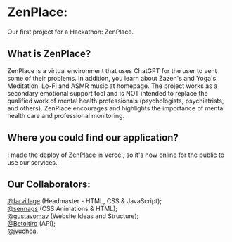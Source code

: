 # ZenPlace:
Our first project for a Hackathon: ZenPlace. <br>

## What is ZenPlace? 

ZenPlace is a virtual environment that uses ChatGPT for the user to vent some of their problems. In addition, you learn about Zazen's and Yoga's Meditation, Lo-Fi and ASMR music at homepage. The project works as a secondary emotional support tool and is NOT intended to replace the qualified work of mental health professionals (psychologists, psychiatrists, and others). ZenPlace encourages and highlights the importance of mental health care and professional monitoring. <br>

## Where you could find our application?

I made the deploy of [ZenPlace](https://zenplace-hackathon.vercel.app/index.html) in Vercel, so it's now online for the public to use our services.

## Our Collaborators: <br>

  [@farvillage](https://github.com/farvillage) (Headmaster - HTML, CSS & JavaScript); <br>
  [@sennags](https://github.com/sennags) (CSS Animations & HTML); <br>
  [@gustavomav](https://github.com/gustavomav) (Website Ideas and Structure); <br>
  [@Betoitiro](https://github.com/Betoitiro) (API);<br>
  [@jvuchoa](https://github.com/jvuchoa).<br>
